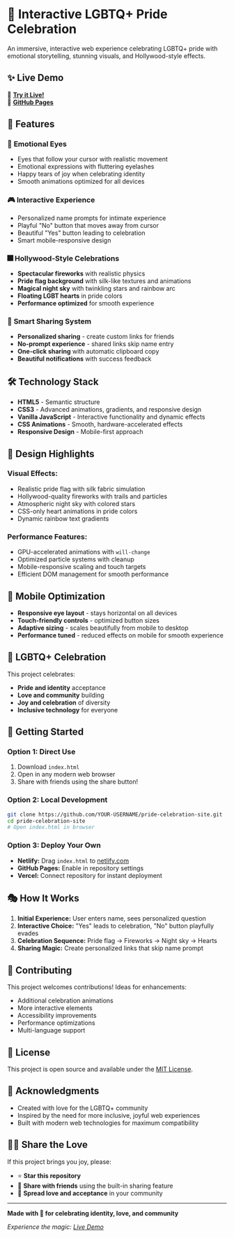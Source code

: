 # 🌈 Interactive LGBTQ+ Pride Celebration

An immersive, interactive web experience celebrating LGBTQ+ pride with emotional storytelling, stunning visuals, and Hollywood-style effects.

## ✨ Live Demo

🔗 **[Try it Live!](https://pride-celebration-rohit.netlify.app)**  
📱 **[GitHub Pages](https://rohittiwari761.github.io/pride-celebration-site)**

## 🎯 Features

### 👀 **Emotional Eyes**
- Eyes that follow your cursor with realistic movement
- Emotional expressions with fluttering eyelashes
- Happy tears of joy when celebrating identity
- Smooth animations optimized for all devices

### 🎮 **Interactive Experience**
- Personalized name prompts for intimate experience
- Playful "No" button that moves away from cursor
- Beautiful "Yes" button leading to celebration
- Smart mobile-responsive design

### 🎆 **Hollywood-Style Celebrations**
- **Spectacular fireworks** with realistic physics
- **Pride flag background** with silk-like textures and animations
- **Magical night sky** with twinkling stars and rainbow arc
- **Floating LGBT hearts** in pride colors
- **Performance optimized** for smooth experience

### 🔗 **Smart Sharing System**
- **Personalized sharing** - create custom links for friends
- **No-prompt experience** - shared links skip name entry
- **One-click sharing** with automatic clipboard copy
- **Beautiful notifications** with success feedback

## 🛠️ Technology Stack

- **HTML5** - Semantic structure
- **CSS3** - Advanced animations, gradients, and responsive design
- **Vanilla JavaScript** - Interactive functionality and dynamic effects
- **CSS Animations** - Smooth, hardware-accelerated effects
- **Responsive Design** - Mobile-first approach

## 🎨 Design Highlights

### **Visual Effects:**
- Realistic pride flag with silk fabric simulation
- Hollywood-quality fireworks with trails and particles
- Atmospheric night sky with colored stars
- CSS-only heart animations in pride colors
- Dynamic rainbow text gradients

### **Performance Features:**
- GPU-accelerated animations with `will-change`
- Optimized particle systems with cleanup
- Mobile-responsive scaling and touch targets
- Efficient DOM management for smooth performance

## 📱 Mobile Optimization

- **Responsive eye layout** - stays horizontal on all devices
- **Touch-friendly controls** - optimized button sizes
- **Adaptive sizing** - scales beautifully from mobile to desktop
- **Performance tuned** - reduced effects on mobile for smooth experience

## 🌈 LGBTQ+ Celebration

This project celebrates:
- **Pride and identity** acceptance
- **Love and community** building  
- **Joy and celebration** of diversity
- **Inclusive technology** for everyone

## 🚀 Getting Started

### **Option 1: Direct Use**
1. Download `index.html`
2. Open in any modern web browser
3. Share with friends using the share button!

### **Option 2: Local Development**
```bash
git clone https://github.com/YOUR-USERNAME/pride-celebration-site.git
cd pride-celebration-site
# Open index.html in browser
```

### **Option 3: Deploy Your Own**
- **Netlify:** Drag `index.html` to [netlify.com](https://netlify.com)
- **GitHub Pages:** Enable in repository settings
- **Vercel:** Connect repository for instant deployment

## 🎭 How It Works

1. **Initial Experience:** User enters name, sees personalized question
2. **Interactive Choice:** "Yes" leads to celebration, "No" button playfully evades
3. **Celebration Sequence:** Pride flag → Fireworks → Night sky → Hearts
4. **Sharing Magic:** Create personalized links that skip name prompt

## 🤝 Contributing

This project welcomes contributions! Ideas for enhancements:

- Additional celebration animations
- More interactive elements
- Accessibility improvements
- Performance optimizations
- Multi-language support

## 📄 License

This project is open source and available under the [MIT License](LICENSE).

## 💖 Acknowledgments

- Created with love for the LGBTQ+ community
- Inspired by the need for more inclusive, joyful web experiences
- Built with modern web technologies for maximum compatibility

## 🏳️‍🌈 Share the Love

If this project brings you joy, please:
- ⭐ **Star this repository**
- 🔗 **Share with friends** using the built-in sharing feature
- 💝 **Spread love and acceptance** in your community

---

**Made with 🌈 for celebrating identity, love, and community**

*Experience the magic: [Live Demo](https://magical-nougat-cce049.netlify.app)*